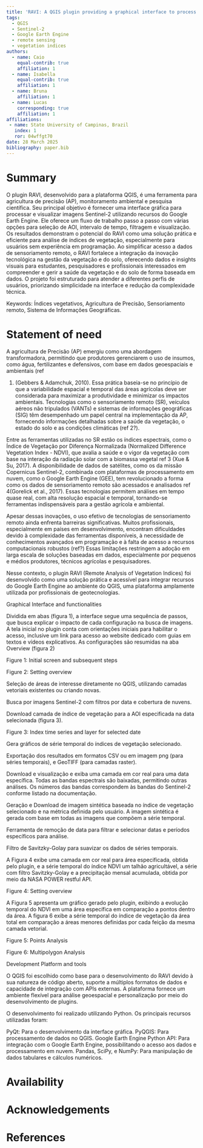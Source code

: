 ```yaml
---
title: 'RAVI: A QGIS plugin providing a graphical interface to process and visualize Sentinel-2 imagery, using Google Earth Engine Python API'
tags:
  - QGIS
  - Sentinel-2
  - Google Earth Engine
  - remote sensing
  - vegetation indices
authors:
  - name: Caio
    equal-contrib: true
    affiliation: 1
  - name: Isabella
    equal-contrib: true
    affiliation: 1
  - name: Bruna
    affiliation: 1
  - name: Lucas
    corresponding: true
    affiliation: 1
affiliations:
 - name: State University of Campinas, Brazil
   index: 1
   ror: 04wffgt70
date: 28 March 2025
bibliography: paper.bib
---
```



# Summary

O plugin RAVI, desenvolvido para a plataforma QGIS, é uma ferramenta para
agricultura de precisão (AP), monitoramento ambiental e pesquisa científica.
Seu principal objetivo é fornecer uma interface gráfica para processar e
visualizar imagens Sentinel-2 utilizando recursos do Google Earth Engine. Ele
oferece um fluxo de trabalho passo a passo com várias opções para seleção de
AOI, intervalo de tempo, filtragem e visualização. Os resultados demonstram o
potencial do RAVI como uma solução prática e eficiente para análise de índices
de vegetação, especialmente para usuários sem experiência em programação. Ao
simplificar acesso a dados de sensoriamento remoto, o RAVI fortalece a
integração da inovação tecnológica na gestão da vegetação e do solo,
oferecendo dados e insights visuais para estudantes, pesquisadores e
profissionais interessados em compreender e gerir a saúde da vegetação e do
solo de forma baseada em dados. O projeto foi estruturado para atender a
diferentes perfis de usuários, priorizando simplicidade na interface e redução
da complexidade técnica.

Keywords: Índices vegetativos, Agricultura de Precisão, Sensoriamento remoto,
Sistema de Informações Geográficas.

# Statement of need

A agricultura de Precisão (AP) emergiu como uma abordagem transformadora,
permitindo que produtores gerenciarem o uso de insumos, como água,
fertilizantes e defensivos, com base em dados geoespaciais e ambientais (ref
1) (Gebbers & Adamchuk, 2010). Essa prática baseia-se no princípio de que a
variabilidade espacial e temporal das áreas agrícolas deve ser considerada
para maximizar a produtividade e minimizar os impactos ambientais. Tecnologias
como o sensoriamento remoto (SR), veículos aéreos não tripulados (VANTs) e
sistemas de informações geográficas (SIG) têm desempenhado um papel central
na implementação da AP, fornecendo informações detalhadas sobre a saúde da
vegetação, o estado do solo e as condições climáticas (ref 2?).

Entre as ferramentas utilizadas no SR estão os índices espectrais, como o
Índice de Vegetação por Diferença Normalizada (Normalized Difference
Vegetation Index - NDVI), que avalia a saúde e o vigor da vegetação com base
na interação da radiação solar com a biomassa vegetal ref 3 (Xue & Su, 2017).
A disponibilidade de dados de satélites, como os da missão Copernicus
Sentinel-2, combinada com plataformas de processamento em nuvem, como o
Google Earth Engine (GEE), tem revolucionado a forma como os dados de
sensoriamento remoto são acessados e analisados ref 4(Gorelick et al., 2017).
Essas tecnologias permitem análises em tempo quase real, com alta resolução
espacial e temporal, tornando-se ferramentas indispensáveis para a gestão
agrícola e ambiental.

Apesar dessas inovações, o uso efetivo de tecnologias de sensoriamento remoto
ainda enfrenta barreiras significativas. Muitos profissionais, especialmente em
países em desenvolvimento, encontram dificuldades devido à complexidade das
ferramentas disponíveis, à necessidade de conhecimentos avançados em
programação e à falta de acesso a recursos computacionais robustos  (ref?)
Essas limitações restringem a adoção em larga escala de soluções baseadas em
dados, especialmente por pequenos e médios produtores, técnicos agrícolas e
pesquisadores.

Nesse contexto, o plugin RAVI (Remote Analysis of Vegetation Indices) foi
desenvolvido como uma solução prática e acessível para integrar recursos do
Google Earth Engine ao ambiente do QGIS, uma plataforma amplamente utilizada
por profissionais de geotecnologias.

Graphical Interface and functionalities

Dividida em abas (figura 1), a interface segue uma sequência de passos, que
busca explicar o impacto de cada configuração na busca de imagens. A tela
inicial no plugin conta com orientações iniciais para habilitar o acesso,
inclusive um link para acesso ao website dedicado com guias em textos e
vídeos explicativos. As configurações são resumidas na aba Overview (figura 2)

Figure 1: Initial screen and subsequent steps

Figure 2: Setting overview

Seleção de áreas de interesse diretamente no QGIS, utilizando camadas
vetoriais existentes ou criando novas.

Busca por imagens Sentinel-2 com filtros por data e cobertura de nuvens.

Download camada de índice de vegetação para a AOI especificada na data
selecionada (figura 3).

Figure 3: Index time series and layer for selected date

Gera gráficos de série temporal do índices de vegetação selecionado.

Exportação dos resultados em formatos CSV ou em imagem png (para séries
temporais), e GeoTIFF (para camadas raster).

Download e visualização e exiba uma camada em cor real para uma data
específica. Todas as bandas espectrais são baixadas, permitindo outras análises.
Os números das bandas correspondem às bandas do Sentinel-2 conforme listado na
documentação.

Geração e Download de imagem sintética baseada no índice de vegetação
selecionado e na métrica definida pelo usuário. A imagem sintética é gerada
com base em todas as imagens que compõem a série temporal.

Ferramenta de remoção de data para filtrar e selecionar datas e períodos
específicos para análise.

Filtro de Savitzky-Golay para suavizar os dados de séries temporais.

A Figura 4 exibe uma camada em cor real para área especificada, obtida pelo
plugin, e a série temporal do índice NDVI um talhão agricultável, a série com
filtro Savitzky-Golay e a precipitação mensal acumulada, obtida por meio da
NASA POWER restful API.

Figure 4: Setting overview

A Figura 5 apresenta um gráfico gerado pelo plugin, exibindo a evolução
temporal do NDVI em uma área específica em comparação a pontos dentro da área.
A figura 6 exibe a série temporal do índice de vegetação da área total em
comparação a áreas menores definidas por cada feição da mesma camada vetorial.

Figure 5: Points Analysis

Figure 6: Multipolygon Analysis

Development Platform and tools

O QGIS foi escolhido como base para o desenvolvimento do RAVI devido à sua
natureza de código aberto, suporte a múltiplos formatos de dados e capacidade
de integração com APIs externas. A plataforma fornece um ambiente flexível para
análise geoespacial e personalização por meio do desenvolvimento de plugins.

O desenvolvimento foi realizado utilizando Python. Os principais recursos
utilizadas foram:

PyQt: Para o desenvolvimento da interface gráfica.
PyQGIS: Para processamento de dados no QGIS.
Google Earth Engine Python API: Para integração com o Google Earth Engine,
possibilitando o acesso aos dados e processamento em nuvem.
Pandas, SciPy, e NumPy: Para manipulação de dados tabulares e cálculos
numéricos.


# Availability

# Acknowledgements

# References
